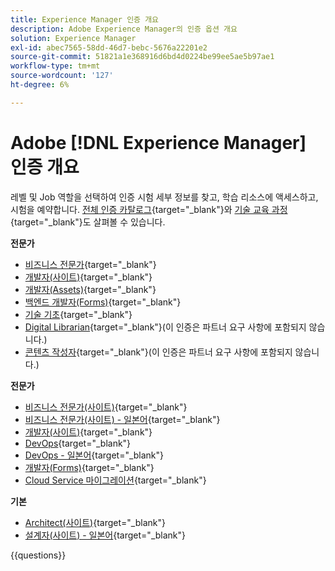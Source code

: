 ```yaml
---
title: Experience Manager 인증 개요
description: Adobe Experience Manager의 인증 옵션 개요
solution: Experience Manager
exl-id: abec7565-58dd-46d7-bebc-5676a22201e2
source-git-commit: 51821a1e368916d6bd4d0224be99ee5ae5b97ae1
workflow-type: tm+mt
source-wordcount: '127'
ht-degree: 6%

---
```


# Adobe [!DNL Experience Manager] 인증 개요

레벨 및 Job 역할을 선택하여 인증 시험 세부 정보를 찾고, 학습 리소스에 액세스하고, 시험을 예약합니다. [전체 인증 카탈로그](https://certification.adobe.com/certifications){target="_blank"}와 [기술 교육 과정](https://certification.adobe.com/courses/?/courses){target="_blank"}도 살펴볼 수 있습니다.

**전문가**

* [비즈니스 전문가](https://certification.adobe.com/certification/experience-manager-business-practitioner-professional){target="_blank"} <!--AD0-E126-->
* [개발자(사이트)](https://certification.adobe.com/certification/sites-developer-professional-v2){target="_blank"} <!--AD0-E128-->
* [개발자(Assets)](https://certification.adobe.com/certification/assets-developer-professional){target="_blank"} <!--AD0-E129-->
* [백엔드 개발자(Forms)](https://certification.adobe.com/certification/backend-developer-professional){target="_blank"} <!--AD0-E127-->
* [기술 기초](https://certification.adobe.com/certification/technical-foundations-professional){target="_blank"} <!--AD0-E132-->
* [Digital Librarian](https://certification.adobe.com/certification/digital-librarian-professional){target="_blank"}(이 인증은 파트너 요구 사항에 포함되지 않습니다.) <!--AD0-E143-->
* [콘텐츠 작성자](https://certification.adobe.com/certification/sites-content-author-professional){target="_blank"}(이 인증은 파트너 요구 사항에 포함되지 않습니다.) <!--AD0-E144-->

**전문가**

* [비즈니스 전문가(사이트)](https://certification.adobe.com/certification/sites-business-practitioner-expert){target="_blank"} <!--AD0-E121-->
* [비즈니스 전문가(사이트) - 일본어](https://certification.adobe.com/certification/sites-business-practitioner-expert){target="_blank"} <!--AD0-E121-J-->
* [개발자(사이트)](https://certification.adobe.com/certification/sites-developer-expert-v2){target="_blank"} <!--AD0-E137-->
* [DevOps](https://certification.adobe.com/certification/aem-devops-engineer-expert){target="_blank"} <!--AD0-E124-->
* [DevOps - 일본어](https://certification.adobe.com/certification/aem-devops-engineer-expert){target="_blank"} <!--AD0-E124-J-->
* [개발자(Forms)](https://certification.adobe.com/certification/aem-forms-developer-expert){target="_blank"} <!--AD0-E125-->
* [Cloud Service 마이그레이션](https://certification.adobe.com/certification/cloud-service-migration-expert){target="_blank"} <!--AD0-E136-->

**기본**

* [Architect(사이트)](https://certification.adobe.com/certification/sites-architect-master){target="_blank"} <!--AD0-E117-->
* [설계자(사이트) - 일본어](https://certification.adobe.com/certification/sites-architect-master){target="_blank"} <!--AD0-E117-J-->

{{questions}}
